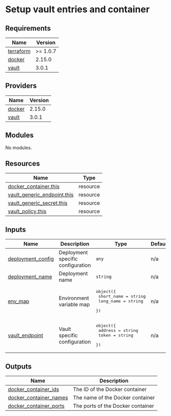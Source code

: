 # Setup vault entries and container

<!-- BEGIN_TF_DOCS -->
## Requirements

| Name | Version |
|------|---------|
| <a name="requirement_terraform"></a> [terraform](#requirement\_terraform) | >= 1.0.7 |
| <a name="requirement_docker"></a> [docker](#requirement\_docker) | 2.15.0 |
| <a name="requirement_vault"></a> [vault](#requirement\_vault) | 3.0.1 |

## Providers

| Name | Version |
|------|---------|
| <a name="provider_docker"></a> [docker](#provider\_docker) | 2.15.0 |
| <a name="provider_vault"></a> [vault](#provider\_vault) | 3.0.1 |

## Modules

No modules.

## Resources

| Name | Type |
|------|------|
| [docker_container.this](https://registry.terraform.io/providers/kreuzwerker/docker/2.15.0/docs/resources/container) | resource |
| [vault_generic_endpoint.this](https://registry.terraform.io/providers/hashicorp/vault/3.0.1/docs/resources/generic_endpoint) | resource |
| [vault_generic_secret.this](https://registry.terraform.io/providers/hashicorp/vault/3.0.1/docs/resources/generic_secret) | resource |
| [vault_policy.this](https://registry.terraform.io/providers/hashicorp/vault/3.0.1/docs/resources/policy) | resource |

## Inputs

| Name | Description | Type | Default | Required |
|------|-------------|------|---------|:--------:|
| <a name="input_deployment_config"></a> [deployment\_config](#input\_deployment\_config) | Deployment specific configuration | `any` | n/a | yes |
| <a name="input_deployment_name"></a> [deployment\_name](#input\_deployment\_name) | Deployment name | `string` | n/a | yes |
| <a name="input_env_map"></a> [env\_map](#input\_env\_map) | Environment variable map | <pre>object({<br/>    short_name = string<br/>    long_name  = string<br/>  })</pre> | n/a | yes |
| <a name="input_vault_endpoint"></a> [vault\_endpoint](#input\_vault\_endpoint) | Vault specific configuration | <pre>object({<br/>    address = string<br/>    token   = string<br/>  })</pre> | n/a | yes |

## Outputs

| Name | Description |
|------|-------------|
| <a name="output_docker_container_ids"></a> [docker\_container\_ids](#output\_docker\_container\_ids) | The ID of the Docker container |
| <a name="output_docker_container_names"></a> [docker\_container\_names](#output\_docker\_container\_names) | The name of the Docker container |
| <a name="output_docker_container_ports"></a> [docker\_container\_ports](#output\_docker\_container\_ports) | The ports of the Docker container |
<!-- END_TF_DOCS -->
